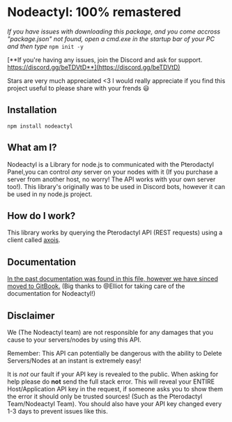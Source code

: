 # Nodeactyl: 100% remastered

*If you have issues with downloading this package, and you come accross "package.json" not found, open a cmd.exe in the startup bar of your PC and then type* `npm init -y`

[**If you're having any issues, join the Discord and ask for support. https://discord.gg/beTDVtD**](https://discord.gg/beTDVtD)

Stars are very much appreciated <3 
I would really appreciate if you find this project useful to please share with your frends :smiley:

## Installation
```
npm install nodeactyl
```

## What am I?

Nodeactyl is a Library for node.js to communicated with the Pterodactyl Panel,you can control *any* server on your nodes with it (If you purchase a server from another host, no worry! The API works with your own server too!). This library's originally was to be used in Discord bots, however it can be used in ny node.js project.

## How do I work?
This library works by querying the Pterodactyl API (REST requests) using a client called [axois](https://www.npmjs.com/package/axios).

## Documentation
[In the past documentation was found in this file, however we have sinced moved to GitBook.](https://app.gitbook.com/@nodeactyl/s/docs/v/v2.0.0-english/)
(Big thanks to @Elliot for taking care of the documentation for Nodeactyl!)

## Disclaimer
We (The Nodeactyl team) are not responsible for any damages that you cause to your servers/nodes by using this API. 

Remember: This API can potentially be dangerous with the ability to Delete Servers/Nodes at an instant is extremely easy! 

It is *not* our fault if your API key is revealed to the public. When asking for help please do **not** send the full stack error. This will reveal your ENTIRE Host/Application API key in the request, if someone asks you to show them the error it should only be trusted sources! (Such as the Pterodactyl Team/Nodeactyl Team). You should also have your API key changed every 1-3 days to prevent issues like this.
